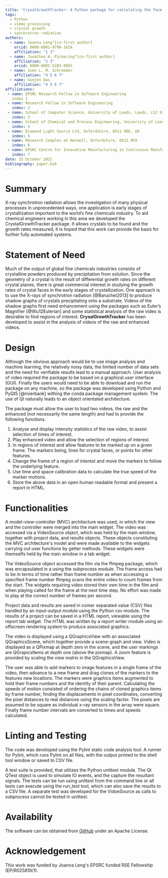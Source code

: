 ```yaml
---
title: 'CrysalGrowthTracker: A Python package for calculating the face advancment rates of crystals from videos taken using synchrotron radiation'
tags:
  - Python
  - video processing
  - crystal growth
  - synchrotron radiation
authors:
  - name: Joanna Leng^[co-first author]
    orcid: 0000-0001-9790-162X
    affiliation: "1 3"
  - name: Jonathan H. Pickering^[co-first author]
    affiliation: "2 3"
    orcid: 0000-0001-5283-8065
  - name: Sven L. M. Schroeder
    affiliation: "4 5 6 7"
  - name: Gunjen Das
    affiliation: "4 5 6 7"
affiliations:
 - name: EPSRC Research Fellow in Software Engineering
   index 1
 - name: Research Fellow in Software Engineering
   index: 2
 - name: School of Computer Science, University of Leeds, Leeds, LS2 9JT, UK
   index: 3
 - name: School of Chemical and Process Engineering, University of Leeds, LS2 9JT, UK
   index: 4
 - name: Diamond Light Source Ltd, Oxfordshire, OX11 0DE, UK
   index: 5
 - name: Research Complex at Harwell, Oxfordshire, OX11 0FA
   index: 6
 - name: EPSRC Centre for Innovative Manufacturing in Continuous Manufacturing and Advanced Crystallisation, University of Strathclyde, G1 1RD, UK
   index: 7
date: 15 October 2021
bibliography: paper.bib
---
```


# Summary

X-ray synchrotron radiation allows the investigation of many physical processes in unprecedented ways, one application is early stages of crystallization important to the world’s fine chemicals industry.  To aid chemical engineers working in this area we developed the CrystalGrowthTracker package.  It allows crystals to be found and the growth rates measured, it is hoped that this work can provide the basis for further fully automated systems.

# Statement of Need

Much of the output of global fine chemicals industries consists of crystalline powders produced by precipitation from solution.  Since the geometry of a crystal is the result of differential growth rates on different crystal planes, there is great commercial interest in studying the growth rates of crystal faces in the early stages of crystallization.  One approach is to use the X-rays of synchrotron radiation [@Baruchel2013] to produce shadow graphs of crystals precipitating onto a substrate.  Videos of the shadow graphs first need enhancement using the packages such as Euler’s Magnifier [@Wu12Eulerian] and some statistical analysis of the raw video is desirable to find regions of interest. **CrysalGrowthTracker** has been developed to assist in the analysis of videos of the raw and enhanced videos.

# Design

Although the obvious approach would be to use image analysis and machine learning, the relatively noisy data, the limited number of data sets and the need for verifiable results lead to a manual approach.  User analysis of video required the package to be based on a graphical user interface (GUI).  Finally the users would need to be able to download and run the package on any machine, so the package was developed using Python and PyQt5 [@riverbank] withing the conda package management system.  The use of Qt naturally leads to an object orientated architecture.

The package must allow the user to load two videos, the raw and the enhanced (not necessarily the same length) and had to provide the following functions.

1.  Analyse and display intensity statistics of the raw video, to assist selection of times of interest.
2.  Play enhanced video and allow the selection of regions of interest.
3.  In regions of interest and allow features to be marked up on a given frame.  The markers being, lines for crystal faces, or points for other features.
4.  Change the frame of a region of interest and move the markers to follow the underlying feature.
5.  Use time and space calibration data to calculate the true speed of the marker motions.
6.  Store the above data in an open human readable format and present a report in HTML.

# Functionalities

A model-view-controller (MVC) architecture was used, in which the view and the controller were merged into the main widget.  The video was accessed via a VideoSource object, which was held by the main window, together with project data, and results objects. These objects constituting the MVC architecture's model and were made available to the widgets carrying out user functions by getter methods.  These widgets were themselfs held by the main window in a tab widget.

The VideoSource object accessed the film via the ffmpeg package, which was encapsulated in a using the subprocess module. The frame access had to be in terms of time rather than frame number as when accessing a specified frame number ffmpeg scans the entire video to count frames from the start.  The widgets requiring video stored their own time in the film and when playing called for the frame at the next time step.  No effort was made to play at the correct number of frames per second.

Project data and results are saved in comer separated value (CSV) files handled by an input-output module using the Python csv module.  The results of a project can be saved in a HTML report, viewable using the report tab widget. The HTML was written by a report writer module using an offscreen rendering system to produce associated graphics.

The video is displayed using a QGraphicsView with an associated QGraphicsScene, which together provide a scene-graph and view. Video is displayed as a QPixmap at depth zero in the scene, and the user markings are QGrapicsItems at depth one (above the pixmap). A zoom feature is provided by scaling the view matrix in the QGraphicsView.

The user was able to add markers to image features in a single frame of the video, then advance to a new frame and drag clones of the markers to the features new locations.  The markers were graphics items augmented to hold their frame numbers and the identity of their parent.  Calculating the speeds of motion consisted of ordering the chains of cloned graphics items by frame number, finding the displacements in pixel coordinates, converting the pixel distances to real distances using the scaling factor. The pixels are assumed to be square as individual x-ray sensors in the array were square. Finally frame number intervals are converted to times and speeds calculated.

# Linting and Testing

The code was developed using the Pylint static code analysis tool.  A runner for Pylint, which runs Pylint on all files, with the output printed to the shell tool window or saved to CSV file.

A test suite is provided, that utilizes the Python unittest module. The Qt QTest object is used to simulate IO events, and the capture the resultant signals. The tests can be run using unittest from the command line or all tests can execute using the run_test tool, which can also save the results to a CSV file.  A separate test was developed for the VidoeSource as calls to subprocess cannot be tested in unittest.

# Availability
The software can be obtained from [GitHub](https://github.com/jonathanHuwP/CrystalGrowthTracker) under an Apache License.

# Acknowledgement
This work was funded by Joanna Leng's EPSRC funded RSE Fellowship (EP/R025819/1).
